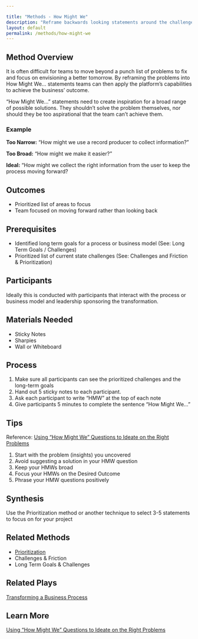 ```yaml
---

title: "Methods - How Might We"
description: "Reframe backwards looking statements around the challenge with the current with an idealized view of the future"
layout: default
permalink: /methods/how-might-we
---
```

 
## Method Overview
It is often difficult for teams to move beyond a punch list of problems to fix and focus on envisioning a better tomorrow. By reframing the problems into How Might We… statements teams can then apply the platform’s capabilities to achieve the business’ outcome.

“How Might We…” statements need to create inspiration for a broad range of possible solutions. They shouldn’t solve the problem themselves, nor should they be too aspirational that the team can’t achieve them.

### Example
**Too Narrow:** “How might we use a record producer to collect information?”

**Too Broad:** “How might we make it easier?”

**Ideal:** “How might we collect the right information from the user to keep the process moving forward?

## Outcomes
* Prioritized list of areas to focus
* Team focused on moving forward rather than looking back

## Prerequisites
* Identified long term goals for a process or business model (See: Long Term Goals / Challenges)
* Prioritized list of current state challenges (See: Challenges and Friction & Prioritization)

## Participants
Ideally this is conducted with participants that interact with the process or business model and leadership sponsoring the transformation.

## Materials Needed
* Sticky Notes
* Sharpies
* Wall or Whiteboard

## Process
1.	Make sure all participants can see the prioritized challenges and the long-term goals
2.	Hand out 5 sticky notes to each participant.
3.	Ask each participant to write “HMW” at the top of each note
4.	Give participants 5 minutes to complete the sentence “How Might We…”

## Tips
Reference: [Using “How Might We” Questions to Ideate on the Right Problems](https://www.nngroup.com/articles/how-might-we-questions/)
1.	Start with the problem (insights) you uncovered
2.	Avoid suggesting a solution in your HMW question
3.	Keep your HMWs broad
4.	Focus your HMWs on the Desired Outcome
5.	Phrase your HMW questions positively
   
## Synthesis
Use the Prioritization method or another technique to select 3-5 statements to focus on for your project

## Related Methods
* [Prioritization](./prioritization)
* Challenges & Friction
* Long Term Goals & Challenges

## Related Plays
[Transforming a Business Process](/plays/transforming-a-business-process)

## Learn More
[Using “How Might We” Questions to Ideate on the Right Problems](https://www.nngroup.com/articles/how-might-we-questions/)

